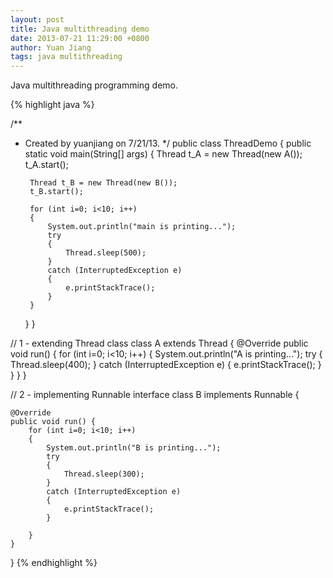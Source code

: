 ```yaml
---
layout: post
title: Java multithreading demo
date: 2013-07-21 11:29:00 +0800
author: Yuan Jiang
tags: java multithreading
---
```


Java multithreading programming demo.

{% highlight java %}

/**
 * Created by yuanjiang on 7/21/13.
 */
public class ThreadDemo
{
    public static void main(String[] args)
    {
        Thread t_A = new Thread(new A());
        t_A.start();

        Thread t_B = new Thread(new B());
        t_B.start();

        for (int i=0; i<10; i++)
        {
            System.out.println("main is printing...");
            try
            {
                Thread.sleep(500);
            }
            catch (InterruptedException e)
            {
                e.printStackTrace();
            }
        }
    }
}



// 1 - extending Thread class
class A extends Thread
{
    @Override
    public void run()
    {
        for (int i=0; i<10; i++)
        {
            System.out.println("A is printing...");
            try
            {
                Thread.sleep(400);
            }
            catch (InterruptedException e)
            {
                e.printStackTrace();
            }
        }
    }
}


// 2 - implementing Runnable interface
class B implements Runnable
{

    @Override
    public void run() {
        for (int i=0; i<10; i++)
        {
            System.out.println("B is printing...");
            try
            {
                Thread.sleep(300);
            }
            catch (InterruptedException e)
            {
                e.printStackTrace();
            }

        }
    }
}
{% endhighlight %}
